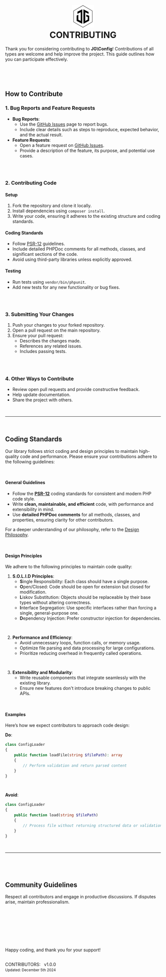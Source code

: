 <h1 align="center">
    <picture picture>
        <source media="(prefers-color-scheme: dark)" srcset="./../docs/media/jamesgober-logo-dark.png">
        <img width="72" height="72" alt="Official brand mark and logo of James Gober. Image shows JG stylish initials encased in a hexagon outline." src="./../docs/media/jamesgober-logo.png">
    </picture>
    <br>
    <b>CONTRIBUTING</b>
</h1>

Thank you for considering contributing to **JG\Config**! Contributions of all types are welcome and help improve the project. This guide outlines how you can participate effectively.

&nbsp;

&nbsp;

## **How to Contribute**

### 1. Bug Reports and Feature Requests
- **Bug Reports**:
  - Use the [GitHub Issues](https://github.com/jamesgober/config/issues) page to report bugs.
  - Include clear details such as steps to reproduce, expected behavior, and the actual result.
- **Feature Requests**:
  - Open a feature request on [GitHub Issues](https://github.com/jamesgober/config/issues).
  - Provide a description of the feature, its purpose, and potential use cases.


##

&nbsp;

### 2. Contributing Code
#### **Setup**
1. Fork the repository and clone it locally.
2. Install dependencies using `composer install`.
3. Write your code, ensuring it adheres to the existing structure and coding standards.

#### **Coding Standards**
- Follow [PSR-12](https://www.php-fig.org/psr/psr-12/) guidelines.
- Include detailed PHPDoc comments for all methods, classes, and significant sections of the code.
- Avoid using third-party libraries unless explicitly approved.

#### **Testing**
- Run tests using `vendor/bin/phpunit`.
- Add new tests for any new functionality or bug fixes.

##

&nbsp;


### 3. Submitting Your Changes
1. Push your changes to your forked repository.
2. Open a pull request on the main repository.
3. Ensure your pull request:
   - Describes the changes made.
   - References any related issues.
   - Includes passing tests.

##

&nbsp;


### 4. Other Ways to Contribute
- Review open pull requests and provide constructive feedback.
- Help update documentation.
- Share the project with others.

&nbsp;

---

&nbsp;

## Coding Standards

Our library follows strict coding and design principles to maintain high-quality code and performance. Please ensure your contributions adhere to the following guidelines:

&nbsp;

#### **General Guidelines**
- Follow the **[PSR-12](https://www.php-fig.org/psr/psr-12/)** coding standards for consistent and modern PHP code style.
- Write **clean, maintainable, and efficient** code, with performance and extensibility in mind.
- Use **detailed PHPDoc comments** for all methods, classes, and properties, ensuring clarity for other contributors.

For a deeper understanding of our philosophy, refer to the [Design Philosophy](./../docs/DESIGN_PHILOSOPHY.md).

&nbsp;

#### **Design Principles**
We adhere to the following principles to maintain code quality:
1. **S.O.L.I.D Principles**:
   - **S**ingle Responsibility: Each class should have a single purpose.
   - **O**pen/Closed: Code should be open for extension but closed for modification.
   - **L**iskov Substitution: Objects should be replaceable by their base types without altering correctness.
   - **I**nterface Segregation: Use specific interfaces rather than forcing a single, general-purpose one.
   - **D**ependency Injection: Prefer constructor injection for dependencies.

&nbsp;

2. **Performance and Efficiency**:
   - Avoid unnecessary loops, function calls, or memory usage.
   - Optimize file parsing and data processing for large configurations.
   - Prioritize reducing overhead in frequently called operations.

&nbsp;

3. **Extensibility and Modularity**:
   - Write reusable components that integrate seamlessly with the existing library.
   - Ensure new features don't introduce breaking changes to public APIs.

&nbsp;


#### **Examples**
Here’s how we expect contributors to approach code design:

**Do**:
```php
class ConfigLoader
{
    public function loadFile(string $filePath): array
    {
        // Perform validation and return parsed content
    }
}
```

&nbsp;

**Avoid**:
```php
class ConfigLoader
{
    public function load(string $filePath)
    {
        // Process file without returning structured data or validation
    }
}
```

&nbsp;

---

&nbsp;

&nbsp;

## **Community Guidelines**
Respect all contributors and engage in productive discussions. If disputes arise, maintain professionalism.

&nbsp;


&nbsp;

&nbsp;

&nbsp;

Happy coding, and thank you for your support!

##

<p>
    CONTRIBUTORS: &nbsp; v1.0.0
    <br>
    <small>Updated: December 5th 2024</small>
</p>
